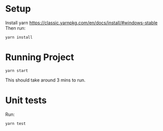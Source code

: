 # Setup

Install yarn https://classic.yarnpkg.com/en/docs/install/#windows-stable
Then run:

```
yarn install
```

# Running Project

```
yarn start
```

This should take around 3 mins to run.

# Unit tests

Run:

```
yarn test
```
